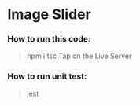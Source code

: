 # Image Slider

### How to run this code:

> npm i
> tsc
> Tap on the Live Server

### How to run unit test:

> jest

